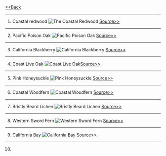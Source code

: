 [<<Back](LINK)

  <hr>

1. Coastal redwood ![The Coastal Redwood](https://github.com/ZephyrCarter/ZephyrCarter.github.io/blob/main/SCOUTHUB/FIRSTCLASS/FCIMGS/IMG_2857.jpeg)
[Source>>](https://theodorepayne.org/nativeplantdatabase/index.php?title=Sequoia_sempervirens)

  <hr>

2. Pacific Poison Oak ![Pacific Poison Oak](https://github.com/ZephyrCarter/ZephyrCarter.github.io/blob/main/SCOUTHUB/FIRSTCLASS/FCIMGS/IMG_2873.jpeg)
[Source>>](https://www.nps.gov/articles/000/pacific-poison-oak.htm)

<hr>

3. California Blackberry
![California Blackberry](https://github.com/ZephyrCarter/ZephyrCarter.github.io/blob/main/SCOUTHUB/FIRSTCLASS/FCIMGS/IMG_2862.jpeg)
[Source>>](https://theodorepayne.org/nativeplantdatabase/index.php?title=Rubus_ursinus)

<hr>

4. Coast Live Oak
![Coast Live Oak](https://github.com/ZephyrCarter/ZephyrCarter.github.io/blob/main/SCOUTHUB/FIRSTCLASS/FCIMGS/IMG_2860.jpeg)[Source>>](https://www.wildflower.org/plants/result.php?id_plant=QUAG)

<hr>

5. Pink Honeysuckle
![Pink Honeysuckle](https://github.com/ZephyrCarter/ZephyrCarter.github.io/blob/main/IMG_2866.jpeg)
[Source>>](https://www.wildflower.org/plants/result.php?id_plant=lohi2)

<hr>

6. Coastal Woodfern
![Coastal Woodfern](IMG_2883.jpeg)
[Source>>](https://www.inaturalist.org/taxa/52671-Dryopteris-arguta)

<hr>

7. Bristly Beard Lichen
![Bristly Beard Lichen](IMG_2885.jpeg)
[Source>>](https://www.inaturalist.org/taxa/52671-Dryopteris-arguta)

<hr>

8. Western Sword Fern
![Western Sword Fern](IMG_2863.jpeg)
[Source>>](https://www.inaturalist.org/taxa/47751-Polystichum-munitum)

<hr>

9. California Bay
![California Bay](https://github.com/ZephyrCarter/ZephyrCarter.github.io/blob/main/SCOUTHUB/FIRSTCLASS/FCIMGS/IMG_2858.jpeg)
[Source>>](https://www.inaturalist.org/taxa/48807-Umbellularia-californica)

<hr>

10. 




